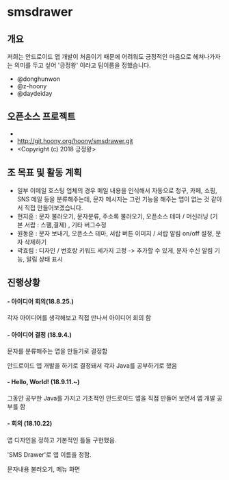 # smsdrawer
## 개요

 저희는 안드로이드 앱 개발이 처음이기 때문에 어려워도 긍정적인 마음으로 헤쳐나가자는 의미를 두고 싶어 '긍정왕' 이라고 팀이름을 정했습니다. 

- @donghunwon
- @z-hoony
- @daydeiday

## 오픈소스 프로젝트 

- <SMS Drawer>
- <http://git.hoony.org/hoony/smsdrawer.git>
- <Copyright (c) 2018 긍정왕>

## 조 목표 및 활동 계획

- 일부 이메일 호스팅 업체의 경우 메일 내용을 인식해서 자동으로 청구, 카페, 쇼핑, SNS 메일 등을 분류해주는데, 문자 메시지는 그런 기능을 해주는 앱이 없는 것 같아서 직접 만들어보겠습니다.
 - 현지훈 : 문자 불러오기, 문자분류, 주소록 불러오기, 오픈소스 테마 / 머신러닝 (기본 서랍 : 스팸,결제) , 기타 버그수정
 - 원동훈 : 문자 보내기, 오픈소스 테마, 서랍 버튼 이미지 /  서랍 알림 on/off 설정, 문자 삭제하기
 - 곽효림 : 디자인 / 번호랑 키워드 세가지 고정 -> 추가할 수 있게,  문자 수신 알림 기능, 알림 상태 표시




## 진행상황

#### - 아이디어 회의(18.8.25.)

각자 아이디어를 생각해보고 직접 만나서 아이디어 회의 함

#### - 아이디어 결정 (18.9.4.)

문자를 분류해주는 앱을 만들기로 결정함

안드로이드 앱 개발을 하기로 결정돼서 각자 Java를 공부하기로 했음

#### - Hello, World! (18.9.11.~)

그동안 공부한 Java를 가지고 기초적인 안드로이드 앱을 직접 만들어 보면서 앱 개발 공부를 함

#### - 회의 (18.10.22)

앱 디자인을 정하고 기본적인 틀들 구현했음.

'SMS Drawer'로 앱 이름을 정함.

문자내용 불러오기, 메뉴 화면
